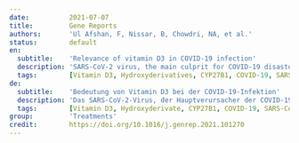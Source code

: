 ```yaml
---
date:          2021-07-07
title:         Gene Reports
authors:       'Ul Afshan, F, Nissar, B, Chowdri, NA, et al.'
status:        default
en:
  subtitle:    'Relevance of vitamin D3 in COVID-19 infection'
  description: 'SARS-CoV-2 virus, the main culprit for COVID-19 disaster, has triggered a gust of curiosity both in the mechanism of action of this infection as well as potential risk factors for disease generation and regimentation. The prime focus of the present review, which is basically a narrative one, is in utilizing the current concepts of vitamin D3 as an agent with myriad functions, one of them being immunocompetence and a promising weapon for both innate and adaptive immunity against COVID-19 infection. Some of the manifestations of SARS-CoV-2 virus such as Acute Respiratory Distress Syndrome (ARDS) overlap with the pathophysiological effects that are overcome due to already established role of vitamin D3 e.g., amelioration of cytokine outburst. Additionally, the cardiovascular complications due to COVID-19 infection may also be connected to vitamin D3 levels and the activity of its active forms. Eventually, we summarise the clinical, observational and epidemiological data of the respiratory diseases including COVID-19 disease and try to bring its association with the potential role of vitamin D3, in particular, the activity of its active forms, circulating levels and its supplementation, against dissemination of this disease.'
  tags:        [Vitamin D3, Hydroxyderivatives, CYP27B1, COVID-19, SARS-CoV-2 virus, Glutathione, l-Cysteine]
de:
  subtitle:    'Bedeutung von Vitamin D3 bei der COVID-19-Infektion'
  description: 'Das SARS-CoV-2-Virus, der Hauptverursacher der COVID-19-Katastrophe, hat eine Welle der Neugier ausgelöst, sowohl was den Wirkungsmechanismus dieser Infektion als auch die potenziellen Risikofaktoren für die Krankheitsentstehung und -regulierung betrifft. Das Hauptaugenmerk der vorliegenden Übersichtsarbeit, die im Wesentlichen ein narrativer Bericht ist, liegt in der Nutzung der aktuellen Konzepte von Vitamin D3 als Mittel mit unzähligen Funktionen, von denen eine die Immunkompetenz und eine vielversprechende Waffe sowohl für die angeborene als auch die adaptive Immunität gegen die COVID-19-Infektion ist. Einige der Erscheinungsformen des SARS-CoV-2-Virus, wie das akute Atemnotsyndrom (ARDS), überschneiden sich mit den pathophysiologischen Effekten, die durch die bereits etablierte Rolle von Vitamin D3, z. B. die Verbesserung des Zytokinausbruchs, überwunden werden. Darüber hinaus könnten die kardiovaskulären Komplikationen infolge einer COVID-19-Infektion auch mit dem Vitamin-D3-Spiegel und der Aktivität seiner aktiven Formen zusammenhängen. Schließlich fassen wir die klinischen, beobachteten und epidemiologischen Daten zu Atemwegserkrankungen, einschließlich der COVID-19-Krankheit, zusammen und versuchen, sie mit der möglichen Rolle von Vitamin D3 in Verbindung zu bringen, insbesondere mit der Aktivität seiner aktiven Formen, den zirkulierenden Spiegeln und seiner Supplementierung gegen die Ausbreitung dieser Krankheit.' 
  tags:        [Vitamin D3, Hydroxyderivate, CYP27B1, COVID-19, SARS-CoV-2-Virus, Glutathion, L-Cystein]
group:         'Treatments'
credit:        https://doi.org/10.1016/j.genrep.2021.101270
---
```

